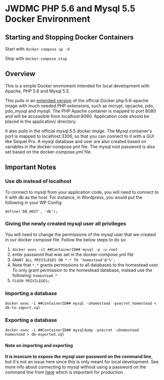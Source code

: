 # JWDMC PHP 5.6 and Mysql 5.5 Docker Environment

## Starting and Stopping Docker Containers
Start with `docker-compose up -d`

Stop with `docker-compose stop`

## Overview
This is a simple Docker enviroment intended for local development with Apache, PHP 5.6 and Mysql 5.5. 

This pulls in an [extended version](https://hub.docker.com/r/omurphy/jwdmc/) of the official Docker php:5.6-apache image with much needed PHP extensions, such as mcrypt, opcache, pdo, pdo_mysql and mysqli. The PHP Apache container is mapped to port 8080 and will be accessible from localhost:8080. Application code should be placed in the application/ directory.

It also pulls in the official mysql:5.5 docker image. The Mysql container's port is mapped to localhost:3306, so that you can connect to it with a GUI like Sequel Pro. A mysql database and user are also created based on variables in the docker-compose.yml file. The mysql root password is also set based on the docker-compose.yml file.   

## Important Notes

### Use db instead of localhost
To connect to mysql from your application code, you will need to connect to it with db as the host. For instance, in Wordpress, you would put the following in your WP Config:
```
define('DB_HOST', 'db');
```

### Giving the newly created mysql user all privileges
You will need to change the permissions of the mysql user that we created in our docker compose file. Follow the below steps to do so:

1. `docker exec -it ##ContainerID## mysql -p -u root`
2. enter password that was set in the docker-compose.yml file
3. `GRANT ALL PRIVILEGES ON *.* TO 'homestead'@'%';`
4. Note that `*.*` grants permissions to all databases to the homestead user. To only grant permission to the homestead database, instead use the following: `homestead.*`
5. `FLUSH PRIVILEGES;` 

### Importing a database
```
docker exec -i ##ContainerID## mysql -uhomestead -psecret homestead < db-to-import.sql
```

### Exporting a database
```
docker exec -i ##ContainerID## mysqldump -psecret -uhomestead homestead > db-exported.sql
```

#### Note on importing and exporting
**It is insecure to expose the mysql user password on the command line**, but it's not an issue here since this is only meant for local development. See more info about connecting to mysql without using a password on the command line from [here](https://stackoverflow.com/questions/9293042/how-to-perform-a-mysqldump-without-a-password-prompt) which is important for production.

